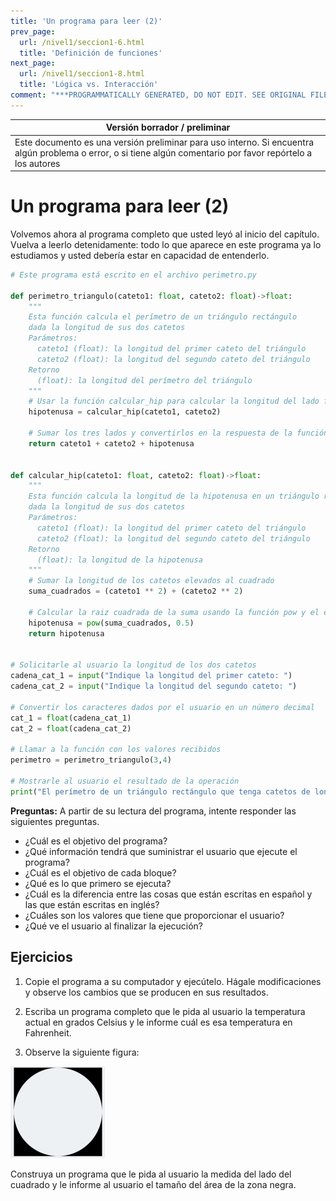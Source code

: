 ```yaml
---
title: 'Un programa para leer (2)'
prev_page:
  url: /nivel1/seccion1-6.html
  title: 'Definición de funciones'
next_page:
  url: /nivel1/seccion1-8.html
  title: 'Lógica vs. Interacción'
comment: "***PROGRAMMATICALLY GENERATED, DO NOT EDIT. SEE ORIGINAL FILES IN /content***"
---
```

Versión borrador / preliminar |
-------------------|
Este documento es una versión preliminar para uso interno. Si encuentra algún problema o error, o si tiene algún comentario por favor repórtelo a los autores|



# Un programa para leer (2)

Volvemos ahora al programa completo que usted leyó al inicio del capítulo. Vuelva a leerlo detenidamente: todo lo que aparece en este programa ya lo estudiamos y usted debería estar en capacidad de entenderlo.


```python
# Este programa está escrito en el archivo perimetro.py

def perimetro_triangulo(cateto1: float, cateto2: float)->float:
    """
    Esta función calcula el perímetro de un triángulo rectángulo
    dada la longitud de sus dos catetos
    Parámetros:
      cateto1 (float): la longitud del primer cateto del triángulo
      cateto2 (float): la longitud del segundo cateto del triángulo
    Retorno
      (float): la longitud del perímetro del triángulo
    """
    # Usar la función calcular_hip para calcular la longitud del lado faltante
    hipotenusa = calcular_hip(cateto1, cateto2)
    
    # Sumar los tres lados y convertirlos en la respuesta de la función
    return cateto1 + cateto2 + hipotenusa


def calcular_hip(cateto1: float, cateto2: float)->float:
    """
    Esta función calcula la longitud de la hipotenusa en un triángulo rectángulo
    dada la longitud de sus dos catetos
    Parámetros:
      cateto1 (float): la longitud del primer cateto del triángulo
      cateto2 (float): la longitud del segundo cateto del triángulo
    Retorno
      (float): la longitud de la hipotenusa
    """
    # Sumar la longitud de los catetos elevados al cuadrado
    suma_cuadrados = (cateto1 ** 2) + (cateto2 ** 2)
    
    # Calcular la raiz cuadrada de la suma usando la función pow y el exponente 0.5
    hipotenusa = pow(suma_cuadrados, 0.5)
    return hipotenusa


# Solicitarle al usuario la longitud de los dos catetos
cadena_cat_1 = input("Indique la longitud del primer cateto: ")
cadena_cat_2 = input("Indique la longitud del segundo cateto: ")

# Convertir los caracteres dados por el usuario en un número decimal
cat_1 = float(cadena_cat_1)
cat_2 = float(cadena_cat_2)

# Llamar a la función con los valores recibidos
perimetro = perimetro_triangulo(3,4)

# Mostrarle al usuario el resultado de la operación
print("El perímetro de un triángulo rectángulo que tenga catetos de longitud", cat_1, "y", cat_2, "es", perimetro)

```

**Preguntas:**
A partir de su lectura del programa, intente responder las siguientes preguntas.

* ¿Cuál es el objetivo del programa?
* ¿Qué información tendrá que suministrar el usuario que ejecute el programa?
* ¿Cuál es el objetivo de cada bloque?
* ¿Qué es lo que primero se ejecuta?
* ¿Cuál es la diferencia entre las cosas que están escritas en español y las que están escritas en inglés?
* ¿Cuáles son los valores que tiene que proporcionar el usuario?
* ¿Qué ve el usuario al finalizar la ejecución?


## Ejercicios

1. Copie el programa a su computador y ejecútelo. Hágale modificaciones y observe los cambios que se producen en sus resultados.

2. Escriba un programa completo que le pida al usuario la temperatura actual en grados Celsius y le informe cuál es esa temperatura en Fahrenheit.

3. Observe la siguiente figura:

![Ejercicio Área](images/area.png)

Construya un programa que le pida al usuario la medida del lado del cuadrado y le informe al usuario el tamaño del área de la zona negra.